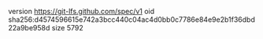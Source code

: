 version https://git-lfs.github.com/spec/v1
oid sha256:d4574596615e742a3bcc440c04ac4d0bb0c7786e84e9e2b1f36dbd22a9be958d
size 5792

